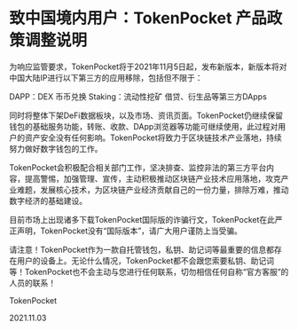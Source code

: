 # 致中国境内用户：TokenPocket 产品政策调整说明

为响应监管要求，TokenPocket将于2021年11月5日起，发布新版本，新版本将对中国大陆IP进行以下第三方的应用移除，包括但不限于：

DAPP：DEX 币币兑换 Staking：流动性挖矿 借贷、衍生品等第三方DApps

同时将整体下架DeFi数据板块，以及市场、资讯页面。TokenPocket仍继续保留钱包的基础服务功能，转账、收款、DApp浏览器等功能可继续使用，此过程对用户的资产安全没有任何影响。TokenPocket将致力于区块链技术产业落地，持续努力做好数字钱包的工作。

TokenPocket会积极配合相关部门工作，坚决排查、监控非法的第三方平台内容，提高警惕，加强管理、宣传，主动积极推动区块链产业技术应用落地，攻克产业难题，发展核心技术，为区块链产业经济贡献自己的一份力量，排除万难，推动数字经济的基础建设。

目前市场上出现诸多下载TokenPocket国际版的诈骗行文，TokenPocket在此严正声明，TokenPocket没有“国际版本”，请广大用户谨防上当受骗。

请注意！TokenPocket作为一款自托管钱包，私钥、助记词等最重要的信息都存在用户的设备上。无论什么情况，TokenPocket都不会跟您索要私钥、助记词等！TokenPocket也不会主动与您进行任何联系，切勿相信任何自称“官方客服”的人员的联系！



TokenPocket&#x20;

2021.11.03
